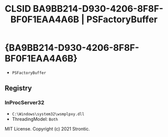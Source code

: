 ﻿---
title: "CLSID BA9BB214-D930-4206-8F8F-BF0F1EAA4A6B | PSFactoryBuffer"
excerpt: What is COM-Object CLSID BA9BB214-D930-4206-8F8F-BF0F1EAA4A6B?
---

# {BA9BB214-D930-4206-8F8F-BF0F1EAA4A6B}

* `PSFactoryBuffer`

## Registry


### InProcServer32

* `C:\Windows\system32\wsmplpxy.dll`
* ThreadingModel: `Both`

MIT License. Copyright (c) 2021 Strontic.


